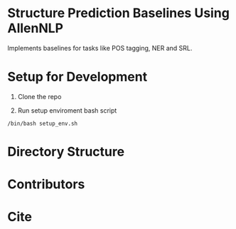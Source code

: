 # Structure Prediction Baselines Using AllenNLP

Implements baselines for tasks like POS tagging, NER and SRL.

# Setup for Development

1. Clone the repo 

2. Run setup enviroment bash script

```
/bin/bash setup_env.sh
```

# Directory Structure



# Contributors



# Cite

